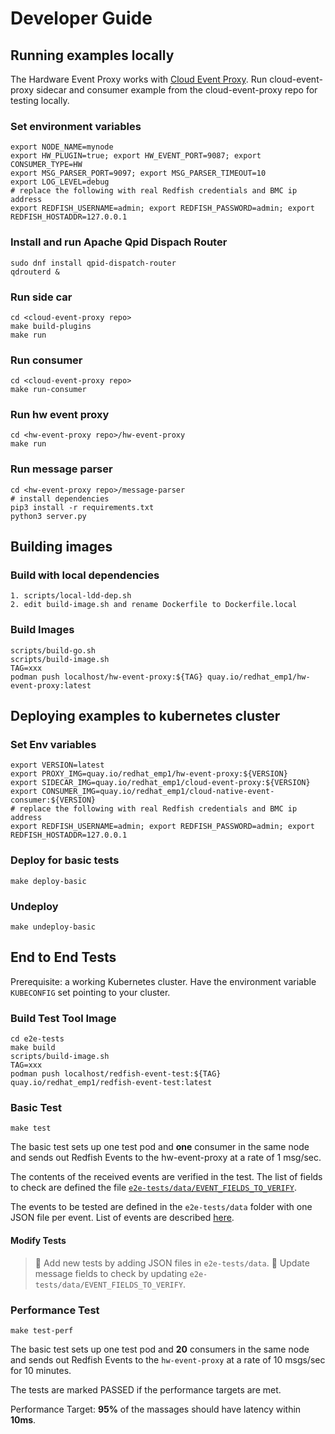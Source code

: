 # Developer Guide

## Running examples locally

The Hardware Event Proxy works with [Cloud Event Proxy](https://github.com/redhat-cne/cloud-event-proxy).
Run cloud-event-proxy sidecar and consumer example from the cloud-event-proxy repo for testing locally.

### Set environment variables
```shell
export NODE_NAME=mynode
export HW_PLUGIN=true; export HW_EVENT_PORT=9087; export CONSUMER_TYPE=HW
export MSG_PARSER_PORT=9097; export MSG_PARSER_TIMEOUT=10
export LOG_LEVEL=debug
# replace the following with real Redfish credentials and BMC ip address
export REDFISH_USERNAME=admin; export REDFISH_PASSWORD=admin; export REDFISH_HOSTADDR=127.0.0.1

```

### Install and run Apache Qpid Dispach Router
```shell
sudo dnf install qpid-dispatch-router
qdrouterd &
```

### Run side car
```shell
cd <cloud-event-proxy repo>
make build-plugins
make run
```

### Run consumer
```shell
cd <cloud-event-proxy repo>
make run-consumer
```

### Run hw event proxy
```shell
cd <hw-event-proxy repo>/hw-event-proxy
make run
```

### Run message parser
```shell
cd <hw-event-proxy repo>/message-parser
# install dependencies
pip3 install -r requirements.txt
python3 server.py
```

## Building images

### Build with local dependencies

```shell
1. scripts/local-ldd-dep.sh
2. edit build-image.sh and rename Dockerfile to Dockerfile.local
```

### Build Images

```shell
scripts/build-go.sh
scripts/build-image.sh
TAG=xxx
podman push localhost/hw-event-proxy:${TAG} quay.io/redhat_emp1/hw-event-proxy:latest
```

## Deploying examples to kubernetes cluster

### Set Env variables
```shell
export VERSION=latest
export PROXY_IMG=quay.io/redhat_emp1/hw-event-proxy:${VERSION}
export SIDECAR_IMG=quay.io/redhat_emp1/cloud-event-proxy:${VERSION}
export CONSUMER_IMG=quay.io/redhat_emp1/cloud-native-event-consumer:${VERSION}
# replace the following with real Redfish credentials and BMC ip address
export REDFISH_USERNAME=admin; export REDFISH_PASSWORD=admin; export REDFISH_HOSTADDR=127.0.0.1
```

### Deploy for basic tests
```shell
make deploy-basic
```

### Undeploy
```shell
make undeploy-basic
```

## End to End Tests

Prerequisite: a working Kubernetes cluster. Have the environment variable `KUBECONFIG` set pointing to your cluster.

### Build Test Tool Image
```shell
cd e2e-tests
make build
scripts/build-image.sh
TAG=xxx
podman push localhost/redfish-event-test:${TAG} quay.io/redhat_emp1/redfish-event-test:latest
```

### Basic Test
```shell
make test
```
The basic test sets up one test pod and **one** consumer in the same node and sends out Redfish Events to the hw-event-proxy at a rate of 1 msg/sec.

The contents of the received events are verified in the test. The list of fields to check are defined the file [`e2e-tests/data/EVENT_FIELDS_TO_VERIFY`](../e2e-tests/data/EVENT_FIELDS_TO_VERIFY).

The events to be tested are defined in the `e2e-tests/data` folder with one JSON file per event. List of events are described [here](../e2e-tests/data/README.md).

#### Modify Tests
> 📝 Add new tests by adding JSON files in `e2e-tests/data`.
> 📝 Update message fields to check by updating `e2e-tests/data/EVENT_FIELDS_TO_VERIFY`.


### Performance Test
```shell
make test-perf
```
The basic test sets up one test pod and **20** consumers in the same node and sends out Redfish Events to the `hw-event-proxy` at a rate of 10 msgs/sec for 10 minutes.

The tests are marked PASSED if the performance targets are met.

Performance Target: **95%** of the massages should have latency within **10ms**.
